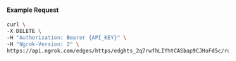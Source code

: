 <!-- Code generated for API Clients. DO NOT EDIT. -->

#### Example Request

```bash
curl \
-X DELETE \
-H "Authorization: Bearer {API_KEY}" \
-H "Ngrok-Version: 2" \
https://api.ngrok.com/edges/https/edghts_2q7rwfhLIYhtCASbap9CJHoFd5c/routes/edghtsrt_2q7rwiFePDFBZxo9L8kzxssOHTA/circuit_breaker
```
